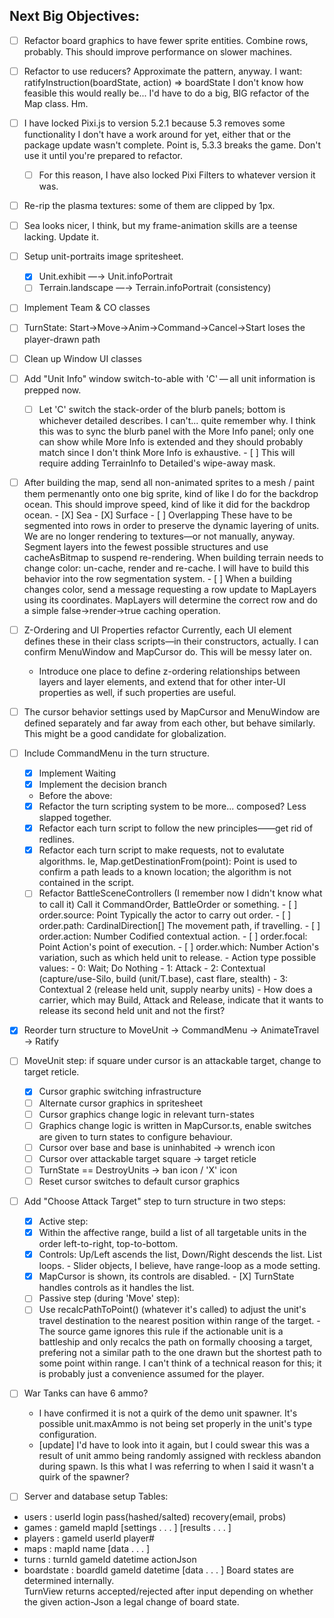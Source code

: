 ## Next Big Objectives:
- [ ] Refactor board graphics to have fewer sprite entities.
      Combine rows, probably. This should improve performance on slower machines.
- [ ] Refactor to use reducers? Approximate the pattern, anyway.
      I want: ratifyInstruction(boardState, action) => boardState
      I don't know how feasible this would really be... I'd have to do a big, BIG refactor
      of the Map class. Hm.


- [ ] I have locked Pixi.js to version 5.2.1 because 5.3 removes some functionality
I don't have a work around for yet, either that or the package update wasn't complete.
Point is, 5.3.3 breaks the game. Don't use it until you're prepared to refactor.
    - [ ] For this reason, I have also locked Pixi Filters to whatever version it was.

- [ ] Re-rip the plasma textures: some of them are clipped by 1px.
- [ ] Sea looks nicer, I think, but my frame-animation skills are a teense lacking. Update it.
- [ ] Setup unit-portraits image spritesheet.
    - [X] Unit.exhibit —→ Unit.infoPortrait
    - [ ] Terrain.landscape —→ Terrain.infoPortrait (consistency)

- [ ] Implement Team & CO classes
- [ ] TurnState: Start→Move→Anim→Command→Cancel→Start loses the player-drawn path
- [ ] Clean up Window UI classes
- [ ] Add "Unit Info" window switch-to-able with 'C' — all unit information is prepped now.
    - [ ] Let 'C' switch the stack-order of the blurb panels; bottom is whichever detailed describes.
            I can't... quite remember why. I think this was to sync the blurb panel with the More Info
            panel; only one can show while More Info is extended and they should probably match since
            I don't think More Info is exhaustive.
          - [ ] This will require adding TerrainInfo to Detailed's wipe-away mask.

- [ ] After building the map, send all non-animated sprites to a mesh / paint them permenantly onto one big sprite, kind of like I do for the backdrop ocean. This should improve speed, kind of like it did for the backdrop ocean.
      - [X] Sea
      - [X] Surface
      - [ ] Overlapping
            These have to be segmented into rows in order to preserve the dynamic layering of units.
      We are no longer rendering to textures—or not manually, anyway. Segment layers into the fewest possible structures and use cacheAsBitmap to suspend re-rendering. When building terrain needs to change color: un-cache, render and re-cache. I will have to build this behavior into the row segmentation system.
            - [ ] When a building changes color, send a message requesting a row update to MapLayers using its coordinates.
                  MapLayers will determine the correct row and do a simple false→render→true caching operation.

- [ ] Z-Ordering and UI Properties refactor
  Currently, each UI element defines these in their class scripts—in their constructors, actually. I can confirm MenuWindow and MapCursor do.
  This will be messy later on.
    - Introduce one place to define z-ordering relationships between layers and layer elements, and extend that for other inter-UI properties as well, if such properties are useful.

- [ ] The cursor behavior settings used by MapCursor and MenuWindow are defined separately and far away from each other, but behave similarly. This might be a good candidate for globalization.

- [ ] Include CommandMenu in the turn structure.
    - [X] Implement Waiting
    - [X] Implement the decision branch
    - Before the above:
    - [X] Refactor the turn scripting system to be more... composed? Less slapped together.
    - [X] Refactor each turn script to follow the new principles——get rid of redlines.
    - [X] Refactor each turn script to make requests, not to evalutate algorithms.
          Ie, Map.getDestinationFrom(point): Point is used to confirm a path leads to a known location; the algorithm is not contained in the script.
    - [ ] Refactor BattleSceneControllers (I remember now I didn't know what to call it)
            Call it CommandOrder, BattleOrder or something.
          - [ ] order.source: Point               Typically the actor to carry out order.
          - [ ] order.path: CardinalDirection[]   The movement path, if travelling.
          - [ ] order.action: Number              Codified contextual action.
          - [ ] order.focal: Point                Action's point of execution.
          - [ ] order.which: Number               Action's variation, such as which held unit to release.
          - Action type possible values:
            - 0: Wait; Do Nothing
            - 1: Attack
            - 2: Contextual (capture/use-Silo, build (unit/T.base), cast flare, stealth)
            - 3: Contextual 2 (release held unit, supply nearby units)
            - How does a carrier, which may Build, Attack and Release, indicate
              that it wants to release its second held unit and not the first?

- [x] Reorder turn structure to MoveUnit → CommandMenu → AnimateTravel → Ratify

- [ ] MoveUnit step: if square under cursor is an attackable target, change to target reticle.
    - [X] Cursor graphic switching infrastructure
    - [ ] Alternate cursor graphics in spritesheet
    - [ ] Cursor graphics change logic in relevant turn-states
    - [ ] Graphics change logic is written in MapCursor.ts, enable switches are given to turn states to configure behaviour.
    - [ ] Cursor over base and base is uninhabited → wrench icon
    - [ ] Cursor over attackable target square → target reticle
    - [ ] TurnState == DestroyUnits → ban icon / 'X' icon
    - [ ] Reset cursor switches to default cursor graphics

- [ ] Add "Choose Attack Target" step to turn structure in two steps:
    - [X] Active step:
    - [X] Within the affective range, build a list of all targetable units in the order left-to-right, top-to-bottom.
    - [X] Controls: Up/Left ascends the list, Down/Right descends the list. List loops.
            - Slider objects, I believe, have range-loop as a mode setting.
    - [X] MapCursor is shown, its controls are disabled.
            - [X] TurnState handles controls as it handles the list.
    - [ ] Passive step (during 'Move' step):
    - [ ] Use recalcPathToPoint() (whatever it's called) to adjust the unit's travel destination to the nearest position within range of the target.
            - The source game ignores this rule if the actionable unit is a battleship and only recalcs the path on formally choosing a target, prefering not a similar path to the one drawn but the shortest path to some point within range. I can't think of a technical reason for this; it is probably just a convenience assumed for the player.

- [ ] War Tanks can have 6 ammo?
    - I have confirmed it is not a quirk of the demo unit spawner. It's possible
    unit.maxAmmo is not being set properly in the unit's type configuration.
    - [update] I'd have to look into it again, but I could swear this was a result of unit ammo being randomly assigned with reckless abandon during spawn. Is this what I was referring to when I said it wasn't a quirk of the spawner?


- [ ] Server and database setup
  Tables:
- users : userId login pass(hashed/salted) recovery(email, probs)
- games : gameId mapId [settings . . . ] [results . . . ]
- players : gameId userId player#
- maps : mapId name [data . . . ]
- turns : turnId gameId datetime actionJson
- boardstate : boardId gameId datetime [data . . . ]
Board states are determined internally.  
TurnView returns accepted/rejected after input depending on whether the given
action-Json a legal change of board state.
